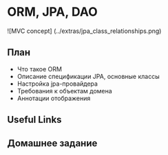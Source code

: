 # ORM, JPA, DAO

![MVC concept] (../extras/jpa_class_relationships.png)

## План
* Что такое ORM
* Описание спецификации JPA, основные классы
* Настройка jpa-провайдера
* Требования к объектам домена
* Аннотации отображения

## Useful Links

## Домашнее задание


